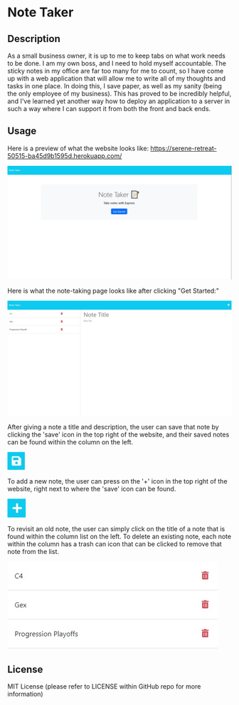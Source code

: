 # Note Taker

## Description

As a small business owner, it is up to me to keep tabs on what work needs to be done. I am my own boss, and I need to hold myself accountable. The sticky notes in my office are far too many for me to count, so I have come up with a web application that will allow me to write all of my thoughts and tasks in one place. In doing this, I save paper, as well as my sanity (being the only employee of my business). This has proved to be incredibly helpful, and I've learned yet another way how to deploy an application to a server in such a way where I can support it from both the front and back ends.

## Usage

Here is a preview of what the website looks like: https://serene-retreat-50515-ba45d9b1595d.herokuapp.com/

![Note taker homepage](./Assets/note-taker-homepage.jpg)

Here is what the note-taking page looks like after clicking "Get Started:"

![Note taker note-taking page](./Assets/notes-page.jpg)

After giving a note a title and description, the user can save that note by clicking the 'save' icon in the top right of the website, and their saved notes can be found within the column on the left.

![Save icon](./Assets/save-icon.jpg)

To add a new note, the user can press on the '+' icon in the top right of the website, right next to where the 'save' icon can be found.

![Add new note icon](./Assets/add-icon.jpg)

To revisit an old note, the user can simply click on the title of a note that is found within the column list on the left. To delete an existing note, each note within the column has a trash can icon that can be clicked to remove that note from the list.

![Shows existing notes and their icons to delete them](./Assets/trash-icon.jpg)

## License

MIT License (please refer to LICENSE within GitHub repo for more information)